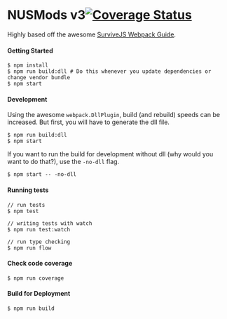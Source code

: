 NUSMods v3[![Coverage Status](https://coveralls.io/repos/github/nusmodifications/nusmods/badge.svg?branch=master)](https://coveralls.io/github/nusmodifications/nusmods?branch=master)
==

Highly based off the awesome [SurviveJS Webpack Guide](http://survivejs.com/webpack/).

#### Getting Started

```
$ npm install
$ npm run build:dll # Do this whenever you update dependencies or change vendor bundle
$ npm start
```

#### Development

Using the awesome `webpack.DllPlugin`, build (and rebuild) speeds can be increased. But first, you will have
to generate the dll file.

```
$ npm run build:dll
$ npm start
```

If you want to run the build for development without dll (why would you want to do that?), use the `-no-dll` flag.

```
$ npm start -- -no-dll
```

#### Running tests
```
// run tests
$ npm test

// writing tests with watch
$ npm run test:watch

// run type checking
$ npm run flow
```

#### Check code coverage
```
$ npm run coverage
```

#### Build for Deployment
```
$ npm run build
```
